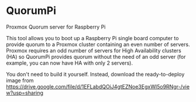 # QuorumPi
Proxmox Quorum server for Raspberry Pi

This tool allows you to boot up a Raspberry Pi single board computer to provide quorum to a Proxmox cluster containing an even number of servers. Proxmox requires an odd number of servers for High Availability clusters (HA) so QuorumPi provides quorum without the need of an odd server (for example, you can now have HA with only 2 servers).

You don't need to build it yourself. Instead, download the ready-to-deploy image from https://drive.google.com/file/d/1EFLabdQOiJ4gtEZNoe3EgxWI5o9RNgr-/view?usp=sharing
